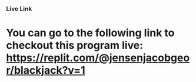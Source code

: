 ### Live Link

# You can go to the following link to checkout this program live: https://replit.com/@jensenjacobgeor/blackjack?v=1
